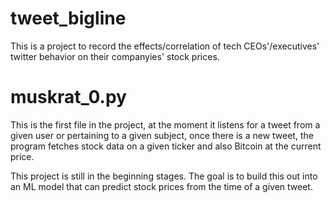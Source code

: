 # tweet_bigline

This is a project to record the effects/correlation of tech CEOs'/executives' twitter behavior on their companyies' stock prices. 

# muskrat_0.py
This is the first file in the project, at the moment it listens for a tweet from a given user or pertaining to a given subject, once there is a new tweet, the program 
fetches stock data on a given ticker and also Bitcoin at the current price. 

This project is still in the beginning stages. The goal is to build this out into an ML model that can predict stock prices from the time of a given tweet. 
